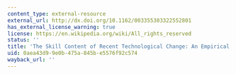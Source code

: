 ```yaml
---
content_type: external-resource
external_url: http://dx.doi.org/10.1162/003355303322552801
has_external_license_warning: true
license: https://en.wikipedia.org/wiki/All_rights_reserved
status: ''
title: 'The Skill Content of Recent Technological Change: An Empirical Exploration'
uid: 0aea43d9-9e0b-475a-845b-e5576f92c574
wayback_url: ''
---
```

